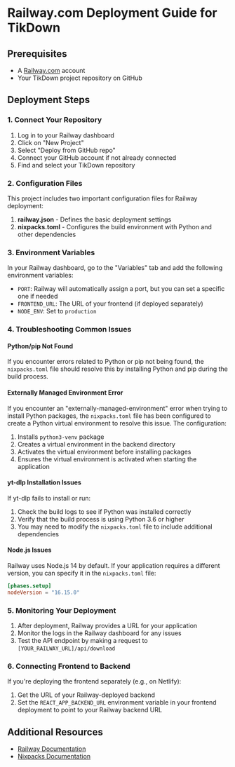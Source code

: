 # Railway.com Deployment Guide for TikDown

## Prerequisites

- A [Railway.com](https://railway.com) account
- Your TikDown project repository on GitHub

## Deployment Steps

### 1. Connect Your Repository

1. Log in to your Railway dashboard
2. Click on "New Project"
3. Select "Deploy from GitHub repo"
4. Connect your GitHub account if not already connected
5. Find and select your TikDown repository

### 2. Configuration Files

This project includes two important configuration files for Railway deployment:

1. **railway.json** - Defines the basic deployment settings
2. **nixpacks.toml** - Configures the build environment with Python and other dependencies

### 3. Environment Variables

In your Railway dashboard, go to the "Variables" tab and add the following environment variables:

- `PORT`: Railway will automatically assign a port, but you can set a specific one if needed
- `FRONTEND_URL`: The URL of your frontend (if deployed separately)
- `NODE_ENV`: Set to `production`

### 4. Troubleshooting Common Issues

#### Python/pip Not Found

If you encounter errors related to Python or pip not being found, the `nixpacks.toml` file should resolve this by installing Python and pip during the build process.

#### Externally Managed Environment Error

If you encounter an "externally-managed-environment" error when trying to install Python packages, the `nixpacks.toml` file has been configured to create a Python virtual environment to resolve this issue. The configuration:

1. Installs `python3-venv` package
2. Creates a virtual environment in the backend directory
3. Activates the virtual environment before installing packages
4. Ensures the virtual environment is activated when starting the application

#### yt-dlp Installation Issues

If yt-dlp fails to install or run:

1. Check the build logs to see if Python was installed correctly
2. Verify that the build process is using Python 3.6 or higher
3. You may need to modify the `nixpacks.toml` file to include additional dependencies

#### Node.js Issues

Railway uses Node.js 14 by default. If your application requires a different version, you can specify it in the `nixpacks.toml` file:

```toml
[phases.setup]
nodeVersion = "16.15.0"
```

### 5. Monitoring Your Deployment

1. After deployment, Railway provides a URL for your application
2. Monitor the logs in the Railway dashboard for any issues
3. Test the API endpoint by making a request to `[YOUR_RAILWAY_URL]/api/download`

### 6. Connecting Frontend to Backend

If you're deploying the frontend separately (e.g., on Netlify):

1. Get the URL of your Railway-deployed backend
2. Set the `REACT_APP_BACKEND_URL` environment variable in your frontend deployment to point to your Railway backend URL

## Additional Resources

- [Railway Documentation](https://docs.railway.app/)
- [Nixpacks Documentation](https://nixpacks.com/docs)